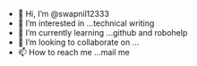 - 👋 Hi, I’m @swapnil12333
- 👀 I’m interested in ...technical writing
- 🌱 I’m currently learning ...github and robohelp
- 💞️ I’m looking to collaborate on ...
- 📫 How to reach me ...mail me

<!---
swapnil12333/swapnil12333 is a ✨ special ✨ repository because its `README.md` (this file) appears on your GitHub profile.
You can click the Preview link to take a look at your changes.
--->
